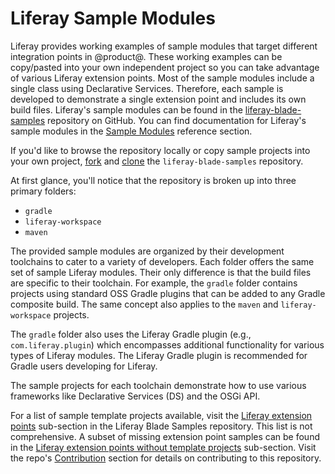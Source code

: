 # Liferay Sample Modules [](id=liferay-sample-modules)

Liferay provides working examples of sample modules that target different
integration points in @product@. These working examples can be copy/pasted into
your own independent project so you can take advantage of various Liferay
extension points. Most of the sample modules include a single class using
Declarative Services. Therefore, each sample is developed to demonstrate a
single extension point and includes its own build files. Liferay's sample
modules can be found in the
[liferay-blade-samples](https://github.com/liferay/liferay-blade-samples)
repository on GitHub. You can find documentation for Liferay's sample modules in
the
[Sample Modules](/develop/reference/-/knowledge_base/7-0/sample-modules)
reference section.

If you'd like to browse the repository locally or copy sample projects into your
own project, [fork](https://help.github.com/articles/fork-a-repo/) and
[clone](https://help.github.com/articles/cloning-a-repository/) the
`liferay-blade-samples` repository.

At first glance, you'll notice that the repository is broken up into three
primary folders:

- `gradle`
- `liferay-workspace`
- `maven`

The provided sample modules are organized by their development toolchains to
cater to a variety of developers. Each folder offers the same set of sample
Liferay modules. Their only difference is that the build files are specific to
their toolchain. For example, the `gradle` folder contains projects using
standard OSS Gradle plugins that can be added to any Gradle composite build. The
same concept also applies to the `maven` and `liferay-workspace` projects.

The `gradle` folder also uses the Liferay Gradle plugin (e.g.,
`com.liferay.plugin`) which encompasses additional functionality for various
types of Liferay modules. The Liferay Gradle plugin is recommended for Gradle
users developing for Liferay. 

The sample projects for each toolchain demonstrate how to use various frameworks
like Declarative Services (DS) and the OSGi API.

For a list of sample template projects available, visit the
[Liferay extension points](https://github.com/liferay/liferay-blade-samples#liferay-extension-points-and-template-projects)
sub-section in the Liferay Blade Samples repository. This list is not
comprehensive. A subset of missing extension point samples can be found in the
[Liferay extension points without template projects](https://github.com/liferay/liferay-blade-samples#liferay-extension-points-without-template-projects)
sub-section. Visit the repo's
[Contribution](https://github.com/liferay/liferay-blade-samples#contribution)
section for details on contributing to this repository.
